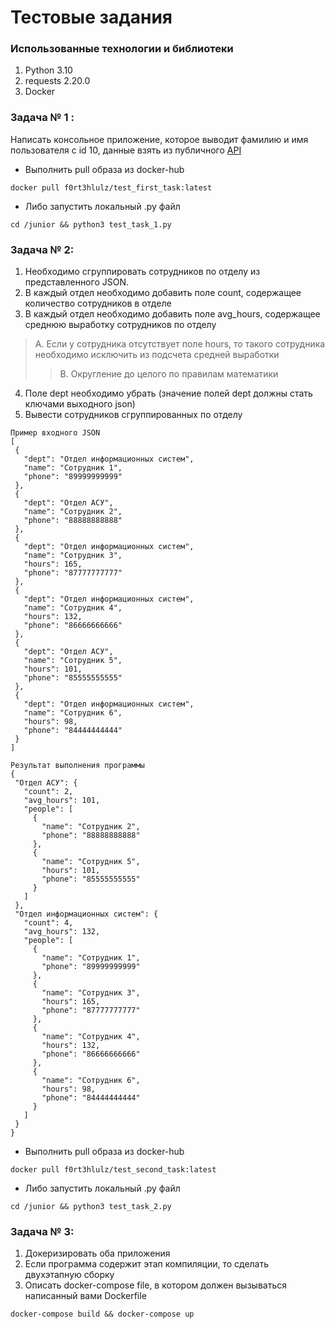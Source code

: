 # Тестовые задания

### Использованные технологии и библиотеки

1. Python 3.10
2. requests 2.20.0
3. Docker

### Задача № 1 :
Написать консольное приложение, которое выводит фамилию и имя пользователя с id 10, данные взять из публичного [API](https://reqres.in/)

- Выполнить pull образа из docker-hub

```
docker pull f0rt3hlulz/test_first_task:latest
```

- Либо запустить локальный .py файл

```
cd /junior && python3 test_task_1.py
```

### Задача № 2:
1. Необходимо сгруппировать сотрудников по отделу из представленного JSON.
2. В каждый отдел необходимо добавить поле count, содержащее количество сотрудников в отделе
3. В каждый отдел необходимо добавить поле avg_hours, содержащее среднюю выработку сотрудников по отделу
> A. Если у сотрудника отсутствует поле hours, то такого сотрудника необходимо исключить из подсчета средней выработки
>> B. Округление до целого по правилам математики
4. Поле dept необходимо убрать (значение полей dept должны стать ключами выходного json)
5. Вывести сотрудников сгруппированных по отделу

```
Пример входного JSON
[
 {
   "dept": "Отдел информационных систем",
   "name": "Сотрудник 1",
   "phone": "89999999999"
 },
 {
   "dept": "Отдел АСУ",
   "name": "Сотрудник 2",
   "phone": "88888888888"
 },
 {
   "dept": "Отдел информационных систем",
   "name": "Сотрудник 3",
   "hours": 165,
   "phone": "87777777777"
 },
 {
   "dept": "Отдел информационных систем",
   "name": "Сотрудник 4",
   "hours": 132,
   "phone": "86666666666"
 },
 {
   "dept": "Отдел АСУ",
   "name": "Сотрудник 5",
   "hours": 101,
   "phone": "85555555555"
 },
 {
   "dept": "Отдел информационных систем",
   "name": "Сотрудник 6",
   "hours": 98,
   "phone": "84444444444"
 }
] 
```

```
Результат выполнения программы 
{
 "Отдел АСУ": {
   "count": 2,
   "avg_hours": 101,
   "people": [
     {
       "name": "Сотрудник 2",
       "phone": "88888888888"
     },
     {
       "name": "Сотрудник 5",
       "hours": 101,
       "phone": "85555555555"
     }
   ]
 },
 "Отдел информационных систем": {
   "count": 4,
   "avg_hours": 132,
   "people": [
     {
       "name": "Сотрудник 1",
       "phone": "89999999999"
     },
     {
       "name": "Сотрудник 3",
       "hours": 165,
       "phone": "87777777777"
     },
     {
       "name": "Сотрудник 4",
       "hours": 132,
       "phone": "86666666666"
     },
     {
       "name": "Сотрудник 6",
       "hours": 98,
       "phone": "84444444444"
     }
   ]
 }
}
```

- Выполнить pull образа из docker-hub

```
docker pull f0rt3hlulz/test_second_task:latest
```

- Либо запустить локальный .py файл

```
cd /junior && python3 test_task_2.py
```

### Задача № 3:

1. Докеризировать оба приложения
2. Если программа содержит этап компиляции, то сделать двухэтапную сборку
3. Описать docker-compose file, в котором должен вызываться написанный вами Dockerfile

```
docker-compose build && docker-compose up
```